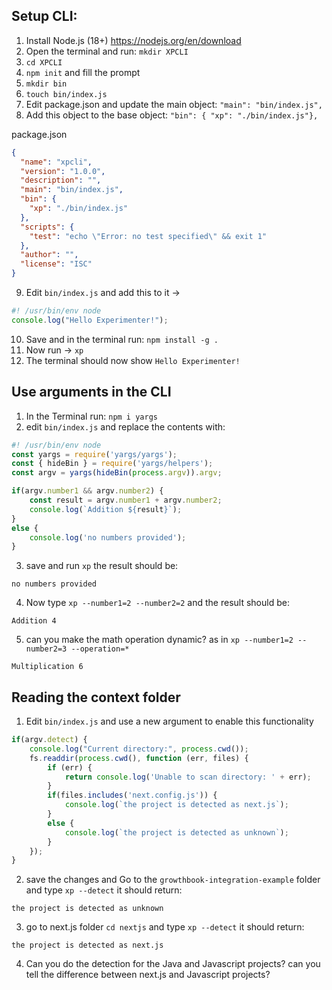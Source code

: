 ## Setup CLI:

1. Install Node.js (18+) https://nodejs.org/en/download
2. Open the terminal and run: `mkdir XPCLI`
3. `cd XPCLI`
4. `npm init` and fill the prompt
5. `mkdir bin` 
6. `touch bin/index.js`
7. Edit package.json and update the main object:
``"main": "bin/index.js",``
8. Add this object to the base object: `"bin": { "xp": "./bin/index.js"},`

package.json

```json
{
  "name": "xpcli",
  "version": "1.0.0",
  "description": "",
  "main": "bin/index.js",
  "bin": {
    "xp": "./bin/index.js"
  },
  "scripts": {
    "test": "echo \"Error: no test specified\" && exit 1"
  },
  "author": "",
  "license": "ISC"
}
```

9. Edit `bin/index.js` and add this to it -> 

```javascript
#! /usr/bin/env node 
console.log("Hello Experimenter!");
```

10. Save and in the terminal run: `npm install -g .`
11. Now run -> `xp`
12. The terminal should now show `Hello Experimenter!`

## Use arguments in the CLI

1. In the Terminal run: `npm i yargs`
2. edit `bin/index.js` and replace the contents with:

```javascript
#! /usr/bin/env node 
const yargs = require('yargs/yargs');
const { hideBin } = require('yargs/helpers');
const argv = yargs(hideBin(process.argv)).argv;

if(argv.number1 && argv.number2) {
    const result = argv.number1 + argv.number2;
    console.log(`Addition ${result}`);
}
else {
    console.log('no numbers provided');
}
```
3. save and run `xp` the result should be:

```console
no numbers provided
```
4. Now type `xp --number1=2 --number2=2` and the result should be:

```console
Addition 4
```
5. can you make the math operation dynamic? as in `xp --number1=2 --number2=3 --operation=*` 

```console
Multiplication 6
```

## Reading the context folder

1. Edit `bin/index.js` and use a new argument to enable this functionality

```javascript
if(argv.detect) {
    console.log("Current directory:", process.cwd());
    fs.readdir(process.cwd(), function (err, files) {
        if (err) {
            return console.log('Unable to scan directory: ' + err);
        }
        if(files.includes('next.config.js')) {
            console.log(`the project is detected as next.js`);
        }
        else {
            console.log(`the project is detected as unknown`);
        }
    });
}
```

2. save the changes and Go to the `growthbook-integration-example` folder and type `xp --detect` it should return:

```console
the project is detected as unknown
```

3. go to next.js folder `cd nextjs` and type `xp --detect` it should return:

```console
the project is detected as next.js
```
4. Can you do the detection for the Java and Javascript projects? can you tell the difference between next.js and Javascript projects?
